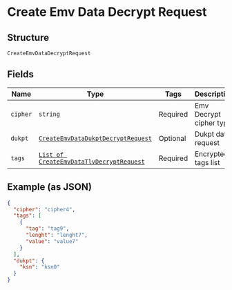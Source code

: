 
# Create Emv Data Decrypt Request

## Structure

`CreateEmvDataDecryptRequest`

## Fields

| Name | Type | Tags | Description |
|  --- | --- | --- | --- |
| `cipher` | `string` | Required | Emv Decrypt cipher type |
| `dukpt` | [`CreateEmvDataDukptDecryptRequest`](../../doc/models/create-emv-data-dukpt-decrypt-request.md) | Optional | Dukpt data request |
| `tags` | [`List of CreateEmvDataTlvDecryptRequest`](../../doc/models/create-emv-data-tlv-decrypt-request.md) | Required | Encrypted tags list |

## Example (as JSON)

```json
{
  "cipher": "cipher4",
  "tags": [
    {
      "tag": "tag9",
      "lenght": "lenght7",
      "value": "value7"
    }
  ],
  "dukpt": {
    "ksn": "ksn0"
  }
}
```


